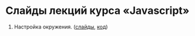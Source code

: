 # Слайды лекций курса «Javascript»

1. Настройка окружения. ([слайды](https://urfu-2017.github.io/01-setup), [код](01-setup/code))
